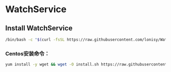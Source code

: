 # WatchService


## Install WatchService

```bash
/bin/bash -c "$(curl -fsSL https://raw.githubusercontent.com/lonisy/WatchService/main/systemd/install.sh)"
```


### Centos安装命令：
```bash
yum install -y wget && wget -O install.sh https://raw.githubusercontent.com/lonisy/WatchService/main/systemd/install.sh && sh install.sh
```